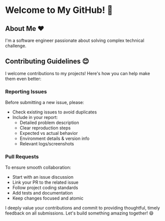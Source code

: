 # Welcome to My GitHub! 👋

## About Me ❤️

I'm a software engineer passionate about solving complex technical challenge.

## Contributing Guidelines 😊

I welcome contributions to my projects! Here's how you can help make them even better:

### Reporting Issues

Before submitting a new issue, please:
- Check existing issues to avoid duplicates
- Include in your report:
  - Detailed problem description
  - Clear reproduction steps
  - Expected vs actual behavior
  - Environment details & version info
  - Relevant logs/screenshots

### Pull Requests

To ensure smooth collaboration:
- Start with an issue discussion
- Link your PR to the related issue
- Follow project coding standards
- Add tests and documentation
- Keep changes focused and atomic

I deeply value your contributions and commit to providing thoughtful, timely feedback on all submissions. Let's build something amazing together! 😄

